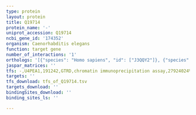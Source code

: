 ```yaml
---
type: protein
layout: protein
title: Q19714
protein_name: '-'
uniprot_accession: Q19714
ncbi_gene_id: '174352'
organism: Caenorhabditis elegans
function: target gene
number_of_interactions: '1'
orthologs: '[{"species": "Homo sapiens", "id": ["J3QQY2"]}, {"species": "Mus musculus", "id": ["<a href=\"/protein/q921l3\">Q921L3</a>"]}, {"species": "Rattus norvegicus", "id": ["<a href=\"/protein/q5i0h4\">Q5I0H4</a>"]}, {"species": "Drosophila melanogaster", "id": ["<a href=\"/protein/q9vj11\">Q9VJ11</a>"]}, {"species": "Danio rerio", "id": ["<a href=\"/protein/q6dgw9\">Q6DGW9</a>"]}]'
jaspar_matrices: ''
tfs: -,U4PEA1,191242,GTRD,chromatin immunoprecipitation assay,27924024%5Buid%5D,No
targets: ''
tfs_download: tfs_of_Q19714.tsv
targets_download: ''
bindingSites_download: ''
binding_sites_ls: ''

---
```

